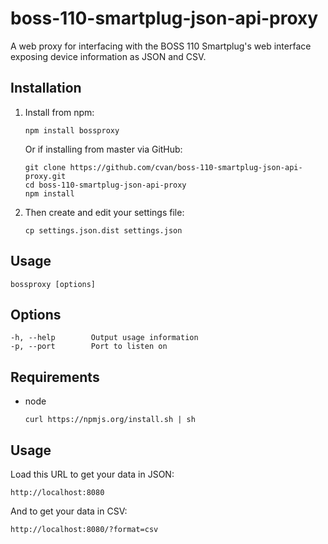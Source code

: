 # boss-110-smartplug-json-api-proxy

A web proxy for interfacing with the BOSS 110 Smartplug's web interface
exposing device information as JSON and CSV.


## Installation

1. Install from npm:

    ```
    npm install bossproxy
    ```

    Or if installing from master via GitHub:

    ```
    git clone https://github.com/cvan/boss-110-smartplug-json-api-proxy.git
    cd boss-110-smartplug-json-api-proxy
    npm install
    ```

2. Then create and edit your settings file:

    ```
    cp settings.json.dist settings.json
    ```

## Usage

    bossproxy [options]


## Options

    -h, --help        Output usage information
    -p, --port        Port to listen on


## Requirements

* node

    ```
    curl https://npmjs.org/install.sh | sh
    ```


## Usage

Load this URL to get your data in JSON:

    http://localhost:8080

And to get your data in CSV:

    http://localhost:8080/?format=csv
